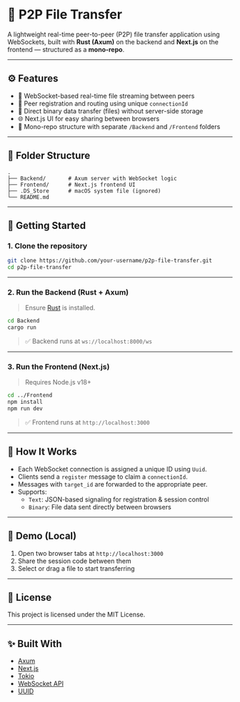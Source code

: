 # 📁 P2P File Transfer

A lightweight real-time peer-to-peer (P2P) file transfer application using WebSockets, built with **Rust (Axum)** on the backend and **Next.js** on the frontend — structured as a **mono-repo**.

---

## ⚙️ Features

- 📡 WebSocket-based real-time file streaming between peers  
- 🔌 Peer registration and routing using unique `connectionId`  
- 🔁 Direct binary data transfer (files) without server-side storage  
- 🌐 Next.js UI for easy sharing between browsers  
- 🧩 Mono-repo structure with separate `/Backend` and `/Frontend` folders

---

## 📁 Folder Structure

```
.
├── Backend/       # Axum server with WebSocket logic
├── Frontend/      # Next.js frontend UI
├── .DS_Store      # macOS system file (ignored)
└── README.md
```

---

## 🚀 Getting Started

### 1. Clone the repository

```bash
git clone https://github.com/your-username/p2p-file-transfer.git
cd p2p-file-transfer
```

---

### 2. Run the Backend (Rust + Axum)

> Ensure [Rust](https://rustup.rs/) is installed.

```bash
cd Backend
cargo run
```

> ✅ Backend runs at `ws://localhost:8000/ws`

---

### 3. Run the Frontend (Next.js)

> Requires Node.js v18+

```bash
cd ../Frontend
npm install
npm run dev
```

> ✅ Frontend runs at `http://localhost:3000`

---

## 🔧 How It Works

- Each WebSocket connection is assigned a unique ID using `Uuid`.
- Clients send a `register` message to claim a `connectionId`.
- Messages with `target_id` are forwarded to the appropriate peer.
- Supports:
  - `Text`: JSON-based signaling for registration & session control
  - `Binary`: File data sent directly between browsers

---

## 📸 Demo (Local)

1. Open two browser tabs at `http://localhost:3000`
2. Share the session code between them
3. Select or drag a file to start transferring

---

## 📄 License

This project is licensed under the MIT License.

---

## ✨ Built With

- [Axum](https://docs.rs/axum/latest/axum/)
- [Next.js](https://nextjs.org/)
- [Tokio](https://tokio.rs/)
- [WebSocket API](https://developer.mozilla.org/en-US/docs/Web/API/WebSocket)
- [UUID](https://docs.rs/uuid/)
